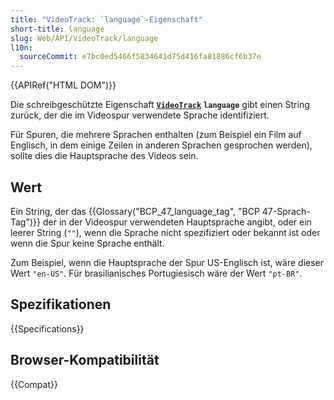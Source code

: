 ```yaml
---
title: "VideoTrack: `language`-Eigenschaft"
short-title: language
slug: Web/API/VideoTrack/language
l10n:
  sourceCommit: e7bc0ed5466f5834641d75d416fa81886cf6b37e
---
```


{{APIRef("HTML DOM")}}

Die schreibgeschützte Eigenschaft **[`VideoTrack`](/de/docs/Web/API/VideoTrack)**
**`language`** gibt einen String zurück, der die im Videospur verwendete Sprache identifiziert.

Für Spuren, die mehrere Sprachen enthalten
(zum Beispiel ein Film auf Englisch, in dem einige Zeilen in anderen Sprachen gesprochen werden), sollte dies die Hauptsprache des Videos sein.

## Wert

Ein String, der das {{Glossary("BCP_47_language_tag", "BCP 47-Sprach-Tag")}} der in der Videospur verwendeten Hauptsprache angibt, oder ein leerer String (`""`), wenn die Sprache nicht spezifiziert oder bekannt ist oder wenn die Spur keine Sprache enthält.

Zum Beispiel, wenn die Hauptsprache der Spur US-Englisch ist, wäre dieser Wert `"en-US"`. Für brasilianisches Portugiesisch wäre der Wert `"pt-BR"`.

## Spezifikationen

{{Specifications}}

## Browser-Kompatibilität

{{Compat}}
